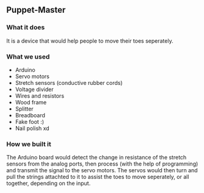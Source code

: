 ## Puppet-Master

### What it does
It is a device that would help people to move their toes seperately. 


### What we used 
- Arduino
- Servo motors
- Stretch sensors (conductive rubber cords)
- Voltage divider
- Wires and resistors
- Wood frame
- Splitter
- Breadboard
- Fake foot :)
- Nail polish xd

### How we built it
The Arduino board would detect the change in resistance of the stretch sensors from the analog ports, then process (with the help of programming) and transmit the signal to the servo motors. The servos would then turn and pull the strings attachted to it to assist the toes to move seperately, or all together, depending on the input. 
